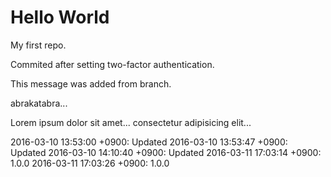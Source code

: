 Hello World
===========

My first repo.

Commited after setting two-factor authentication.

This message was added from branch.

abrakatabra...

Lorem ipsum dolor sit amet...
consectetur adipisicing elit...


2016-03-10 13:53:00 +0900: Updated
2016-03-10 13:53:47 +0900: Updated
2016-03-10 14:10:40 +0900: Updated
2016-03-11 17:03:14 +0900: 1.0.0
2016-03-11 17:03:26 +0900: 1.0.0
